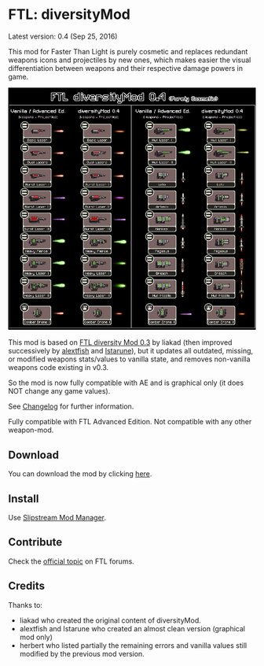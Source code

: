 # FTL: diversityMod

Latest version: 0.4 (Sep 25, 2016)

This mod for Faster Than Light is purely cosmetic and replaces redundant weapons icons and projectiles by new ones,  which makes easier the visual differentiation between weapons and their respective damage powers in game.

![FTL diversityMod](https://raw.githubusercontent.com/Ouaz/FTL-diversityMod/master/FTL-diversityMod.gif)

This mod is based on [FTL diversity Mod 0.3](http://www.ftlgame.com/forum/viewtopic.php?f=11&t=3363) by liakad (then improved successively by [alextfish](http://www.ftlgame.com/forum/viewtopic.php?f=11&t=3363&start=20#p21807) and [Istarune](http://www.ftlgame.com/forum/viewtopic.php?f=11&t=3363&start=30#p23888)), but it updates all outdated, missing, or modified weapons stats/values to vanilla state, and removes non-vanilla weapons code existing in v0.3.

So the mod is now fully compatible with AE and is graphical only (it does NOT change any game values). 

See [Changelog](https://github.com/Ouaz/FTL-diversityMod/blob/master/CHANGELOG.md) for further information.

Fully compatible with FTL Advanced Edition. Not compatible with any other weapon-mod.

## Download
You can download the mod by clicking [here](https://github.com/Ouaz/FTL-diversityMod/raw/master/diversityMod_0.4.ftl).

## Install
Use [Slipstream Mod Manager](http://www.ftlgame.com/forum/viewtopic.php?f=12&t=17102).

## Contribute
Check the [official topic](http://www.ftlgame.com/forum/viewtopic.php?f=11&t=29975) on FTL forums.

## Credits
Thanks to:

- liakad who created the original content of diversityMod.
- alextfish and Istarune who created an almost clean version (graphical mod only)
- herbert who listed partially the remaining errors and vanilla values still modified by the previous mod version.